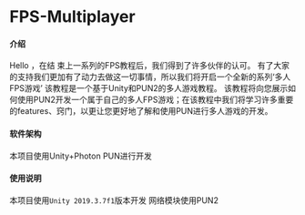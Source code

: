 # FPS-Multiplayer

#### 介绍
Hello ，在结 束上一系列的FPS教程后，我们得到了许多伙伴的认可。
有了大家的支持我们更加有了动力去做这一切事情，所以我们将开启一个全新的系列‘多人FPS游戏’
该教程是一个基于Unity和PUN2的多人游戏教程。
该教程将向您展示如何使用PUN2开发一个属于自己的多人FPS游戏；在该教程中我们将学习许多重要的features、窍门，以更让您更好地了解和使用PUN进行多人游戏的开发。

#### 软件架构
本项目使用Unity+Photon PUN进行开发


#### 使用说明
本项目使用`Unity 2019.3.7f1`版本开发
网络模块使用PUN2

